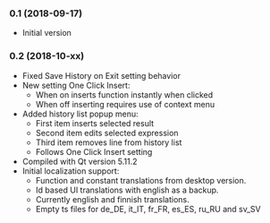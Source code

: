 ### 0.1 (2018-09-17)

- Initial version

### 0.2 (2018-10-xx)

- Fixed Save History on Exit setting behavior
- New setting One Click Insert:
	- When on inserts function instantly when clicked
	- When off inserting requires use of context menu
- Added history list popup menu:
	- First item inserts selected result
	- Second item edits selected expression
	- Third item removes line from history list
	- Follows One Click Insert setting
- Compiled with Qt version 5.11.2
- Initial localization support:
	- Function and constant translations from desktop version.
	- Id based UI translations with english as a backup.
	- Currently english and finnish translations.
	- Empty ts files for de_DE, it_IT, fr_FR, es_ES, ru_RU and sv_SV
